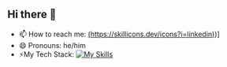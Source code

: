 ## Hi there 👋

- 📫 How to reach me: [(https://skillicons.dev/icons?i=linkedin)](https://www.linkedin.com/in/deon-andrews-bb347527/))]
- 😄 Pronouns: he/him
- ⚡My Tech Stack:
  [![My Skills](https://skillicons.dev/icons?i=aws,terraform,docker,python,bash,linux,kubernetes,vscode,docker,cloudflare,raspberrypi)](https://skillicons.dev)

